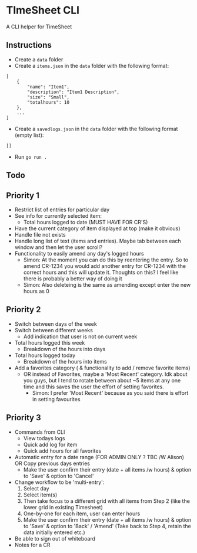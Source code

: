 # TImeSheet CLI
A CLI helper for TimeSheet

## Instructions
- Create a `data` folder
- Create a `items.json` in the `data` folder with the following format:
```
[
    {
        "name": "Item1",
        "description": "Item1 Description",
        "size": "Small",
        "totalhours": 10
    },
    ...
]
```
- Create a `savedlogs.json` in the `data` folder with the following format (empty list):
```
[]
```
- Run `go run .`

## Todo
## Priority 1
- Restrict list of entries for particular day
- See info for currently selected item:
    - Total hours logged to date (MUST HAVE FOR CR'S)
- Have the current category of item displayed at top (make it obvious)
- Handle file not exists
- Handle long list of text (items and entries). Maybe tab between each window and then let the user scroll?
- Functionality to easily amend any day's logged hours
    - Simon: At the moment you can do this by reentering the entry. So to amend CR-1234 you would add another entry for CR-1234 with the correct hours and this will update it. Thoughts on this? I feel like there is probably a better way of doing it
    - Simon: Also deleteing is the same as amending except enter the new hours as 0
## Priority 2
- Switch between days of the week
- Switch between different weeks
    - Add indication that user is not on current week
- Total hours logged this week
    - Breakdown of the hours into days 
- Total hours logged today
    - Breakdown of the hours into items
- Add a favorites category ( & functionality to add / remove favorite items)
    - OR instead of Favorites, maybe a 'Most Recent' category. Idk about you guys, but I tend to rotate between about ~5 items at any one time and this saves the user the effort of setting favorites.
        - Simon: I prefer 'Most Recent' because as you said there is effort in setting favourites
## Priority 3
- Commands from CLI
    - View todays logs
    - Quick add log for item
    - Quick add hours for all favorites
- Automatic entry for a date range (FOR ADMIN ONLY ? TBC /W Alison) OR Copy previous days entries
    - Make the user confirm their entry (date + all items /w hours) & option to 'Save' & option to 'Cancel'
- Change workflow to be 'multi-entry':
    1. Select day
    2. Select item(s)
    3. Then take focus to a different grid with all items from Step 2 (like the lower grid in existing Timesheet)
    4. One-by-one for each item, user can enter hours
    5. Make the user confirm their entry (date + all items /w hours) & option to 'Save' & option to 'Back' / 'Amend' (Take back to Step 4, retain the data initially entered etc.)
- Be able to sign out of whiteboard
- Notes for a CR